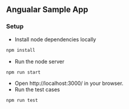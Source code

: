 ## Angualar Sample App

### Setup
- Install node dependencies locally
``` bash
npm install
```
- Run the node server
``` bash
npm run start
```
- Open http://localhost:3000/ in your browser.
- Run the test cases
``` bash
npm run test
```


